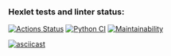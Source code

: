 ### Hexlet tests and linter status:
[![Actions Status](https://github.com/ntenengolts/python-project-50/actions/workflows/hexlet-check.yml/badge.svg)](https://github.com/ntenengolts/python-project-50/actions)
[![Python CI](https://github.com/ntenengolts/python-project-50/actions/workflows/ci.yml/badge.svg)](https://github.com/ntenengolts/python-project-50/actions/workflows/ci.yml)
[![Maintainability](https://api.codeclimate.com/v1/badges/fbbc78af67611cd43906/maintainability)](https://codeclimate.com/github/ntenengolts/python-project-50/maintainability)

[![asciicast](https://asciinema.org/a/DKmdYZRweynVIoTd0XbaEM7gs.svg)](https://asciinema.org/a/DKmdYZRweynVIoTd0XbaEM7gs)
